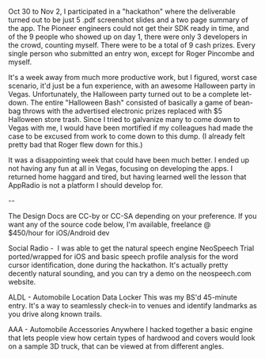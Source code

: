 
Oct 30 to Nov 2, I participated in a "hackathon" where the deliverable turned out to be just 5 .pdf screenshot slides and a two page summary of the app. The Pioneer engineers could not get their SDK ready in time, and of the 9 people who showed up on day 1, there were only 3 developers in the crowd, counting myself. There were to be a total of 9 cash prizes. Every single person who submitted an entry won, except for Roger Pincombe and myself.  

It's a week away from much more productive work, but I figured, worst case scenario, it'd just be a fun experience, with an awesome Halloween party in Vegas. Unfortunately, the Halloween party turned out to be a complete let-down. The entire "Halloween Bash" consisted of basically a game of bean-bag throws with the advertised electronic prizes replaced with $5 Halloween store trash. Since I tried to galvanize many to come down to Vegas with me, I would have been mortified if my colleagues had made the case to be excused from work to come down to this dump. (I already felt pretty bad that Roger flew down for this.)  

It was a disappointing week that could have been much better. I ended up not having any fun at all in Vegas, focusing on developing the apps. I returned home haggard and tired, but having learned well the lesson that AppRadio is not a platform I should develop for. 

--

The Design Docs are CC-by or CC-SA depending on your preference. If you want any of the source code below, I'm available, freelance @ $450/hour for iOS/Android dev

Social Radio - 
I was able to get the natural speech engine NeoSpeech Trial ported/wrapped for iOS and basic speech profile analysis for the word cursor identification, done during the hackathon. It's actually pretty decently natural sounding, and you can try a demo on the neospeech.com website. 

ALDL - Automobile Location Data Locker
This was my BS'd 45-minute entry. It's a way to seamlessly check-in to venues and identify landmarks as you drive along known trails. 

AAA - Automobile Accessories Anywhere
I hacked together a basic engine that lets people view how certain types of hardwood and covers would look on a sample 3D truck, that can be viewed at from different angles. 
 

